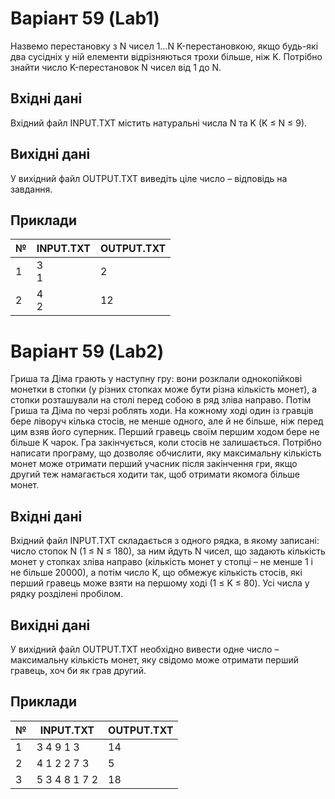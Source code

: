 # Варіант 59 (Lab1)
Назвемо перестановку з N чисел 1…N K-перестановкою, якщо будь-які два сусідніх у ній елементи відрізняються трохи більше, ніж K.
Потрібно знайти число K-перестановок N чисел від 1 до N.
## Вхідні дані
Вхідний файл INPUT.TXT містить натуральні числа N та K (K ≤ N ≤ 9).
## Вихідні дані
У вихідний файл OUTPUT.TXT виведіть ціле число – відповідь на завдання.
## Приклади
| №  | INPUT.TXT        | OUTPUT.TXT  |
|----|------------------|-------------|	
| 1  | 3 <br> 1 | 2     |
| 2  | 4 <br> 2 | 12    |



# Варіант 59 (Lab2)
Гриша та Діма грають у наступну гру: вони розклали однокопійкові монетки в стопки (у різних стопках може бути різна кількість монет), а стопки розташували на столі перед собою в ряд зліва направо. Потім Гриша та Діма по черзі роблять ходи. На кожному ході один із гравців бере ліворуч кілька стосів, не менше одного, але й не більше, ніж перед цим взяв його суперник. Перший гравець своїм першим ходом бере не більше K чарок. Гра закінчується, коли стосів не залишається.
Потрібно написати програму, що дозволяє обчислити, яку максимальну кількість монет може отримати перший учасник після закінчення гри, якщо другий теж намагається ходити так, щоб отримати якомога більше монет.
## Вхідні дані
Вхідний файл INPUT.TXT складається з одного рядка, в якому записані: число стопок N (1 ≤ N ≤ 180), за ним йдуть N чисел, що задають кількість монет у стопках зліва направо (кількість монет у стопці – не менше 1 і не більше 20000), а потім число K, що обмежує кількість стосів, які перший гравець може взяти на першому ході (1 ≤ K ≤ 80). Усі числа у рядку розділені пробілом.
## Вихідні дані
У вихідний файл OUTPUT.TXT необхідно вивести одне число – максимальну кількість монет, яку свідомо може отримати перший гравець, хоч би як грав другий.
## Приклади
| №  | INPUT.TXT        | OUTPUT.TXT  |
|----|------------------|-------------|	
| 1  |	3   4 9 1   3	| 14     |
| 2  |	4   1 2 2 7   3	| 5     |
| 3  |	5   3 4 8 1 7   2	| 18     |
